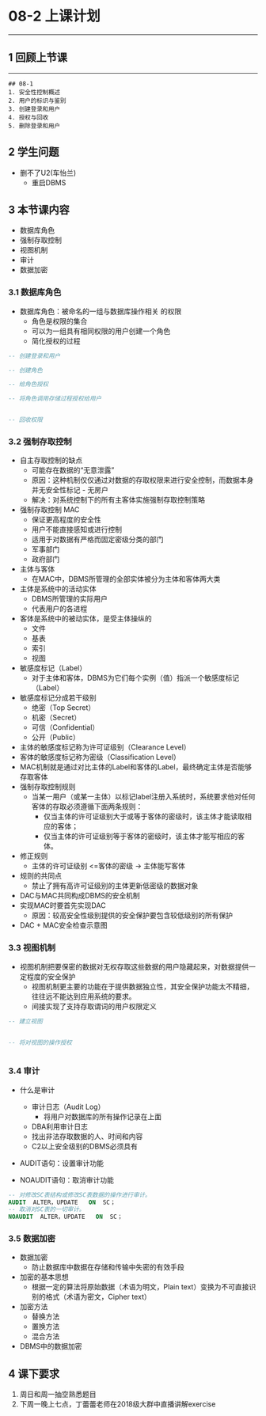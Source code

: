 # 08-2 上课计划  
---
## 1 回顾上节课  
---
```08-1
## 08-1  
1. 安全性控制概述   
2. 用户的标识与鉴别   
3. 创建登录和用户  
4. 授权与回收  
5. 删除登录和用户  
```
## 2 学生问题   
-   删不了U2(车怡兰)     
    -   重启DBMS  


## 3 本节课内容      
- 数据库角色        
- 强制存取控制     
- 视图机制    
- 审计  
- 数据加密  
### 3.1 数据库角色    
- 数据库角色：被命名的一组与数据库操作相关 的权限   
	- 角色是权限的集合   
	- 可以为一组具有相同权限的用户创建一个角色   
	- 简化授权的过程   

```SQL
-- 创建登录和用户  

-- 创建角色  

-- 给角色授权  

-- 将角色调用存储过程授权给用户  


-- 回收权限  

```

### 3.2 强制存取控制   
- 自主存取控制的缺点   
	- 可能存在数据的“无意泄露”   
	- 原因：这种机制仅仅通过对数据的存取权限来进行安全控制，而数据本身并无安全性标记 - 无房户    
	- 解决：对系统控制下的所有主客体实施强制存取控制策略   
- 强制存取控制 MAC   
	- 保证更高程度的安全性   
	- 用户不能直接感知或进行控制   
	- 适用于对数据有严格而固定密级分类的部门   
	- 军事部门   
	- 政府部门  
- 主体与客体    
	- 在MAC中，DBMS所管理的全部实体被分为主体和客体两大类    
- 主体是系统中的活动实体  
	- DBMS所管理的实际用户  
	- 代表用户的各进程  
- 客体是系统中的被动实体，是受主体操纵的  
	- 文件  
	- 基表  
	- 索引  
	- 视图  
- 敏感度标记（Label）  
	- 对于主体和客体，DBMS为它们每个实例（值）指派一个敏感度标记（Label）  
- 敏感度标记分成若干级别  
	- 绝密（Top Secret）  
	- 机密（Secret）  
	- 可信（Confidential）  
	- 公开（Public）  
- 主体的敏感度标记称为许可证级别（Clearance Level）   
- 客体的敏感度标记称为密级（Classification Level）  
- MAC机制就是通过对比主体的Label和客体的Label，最终确定主体是否能够存取客体  
- 强制存取控制规则   
	- 当某一用户（或某一主体）以标记label注册入系统时，系统要求他对任何客体的存取必须遵循下面两条规则：  
		- 仅当主体的许可证级别大于或等于客体的密级时，该主体才能读取相应的客体；  
		- 仅当主体的许可证级别等于客体的密级时，该主体才能写相应的客体。  
- 修正规则  
	- 主体的许可证级别 <=客体的密级   ->   主体能写客体  
- 规则的共同点  
	- 禁止了拥有高许可证级别的主体更新低密级的数据对象   
- DAC与MAC共同构成DBMS的安全机制   
- 实现MAC时要首先实现DAC   
	- 原因：较高安全性级别提供的安全保护要包含较低级别的所有保护  
- DAC + MAC安全检查示意图  

### 3.3 视图机制  
- 视图机制把要保密的数据对无权存取这些数据的用户隐藏起来，对数据提供一定程度的安全保护  
	- 视图机制更主要的功能在于提供数据独立性，其安全保护功能太不精细，往往远不能达到应用系统的要求。  
	- 间接实现了支持存取谓词的用户权限定义  
```SQL  
-- 建立视图  


-- 将对视图的操作授权  



```

### 3.4 审计  
- 什么是审计
	- 审计日志（Audit Log）   
		- 将用户对数据库的所有操作记录在上面   
	- DBA利用审计日志   
	- 找出非法存取数据的人、时间和内容   
	- C2以上安全级别的DBMS必须具有  

- AUDIT语句：设置审计功能  
- NOAUDIT语句：取消审计功能   

```SQL 
-- 对修改SC表结构或修改SC表数据的操作进行审计。
AUDIT  ALTER，UPDATE   ON  SC； 
-- 取消对SC表的一切审计。  
NOAUDIT  ALTER，UPDATE   ON  SC； 
```

### 3.5 数据加密   
- 数据加密   
	- 防止数据库中数据在存储和传输中失密的有效手段   
- 加密的基本思想   
	- 根据一定的算法将原始数据（术语为明文，Plain text）变换为不可直接识别的格式（术语为密文，Cipher text）  
- 加密方法   
	- 替换方法   
	- 置换方法   
	- 混合方法   
- DBMS中的数据加密  

## 4 课下要求  
1. 周日和周一抽空熟悉题目       
2. 下周一晚上七点，丁蕾蕾老师在2018级大群中直播讲解exercise       




